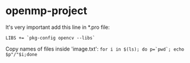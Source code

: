 # openmp-project
It's very important add this line in *.pro file:

``LIBS += `pkg-config opencv --libs` ``

Copy names of files inside 'image.txt':
``for i in $(ls); do p=`pwd`; echo $p"/"$i;done``
